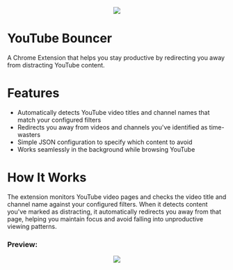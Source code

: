 <p align="center">
  <img src="https://github.com/Connor56/bare-bones/assets/34070858/1fbdf7f1-a722-46d3-9eb3-b84156377b2c" />
</p>

# YouTube Bouncer

A Chrome Extension that helps you stay productive by redirecting you away from distracting YouTube content.

# Features

- Automatically detects YouTube video titles and channel names that match your configured filters
- Redirects you away from videos and channels you've identified as time-wasters
- Simple JSON configuration to specify which content to avoid
- Works seamlessly in the background while browsing YouTube

# How It Works

The extension monitors YouTube video pages and checks the video title and channel name against your configured filters. When it detects content you've marked as distracting, it automatically redirects you away from that page, helping you maintain focus and avoid falling into unproductive viewing patterns.

### Preview:

<p align="center">
  <img src="https://github.com/Connor56/bare-bones/assets/34070858/825ea288-0bb4-44d7-a738-1faf15948d83">
</p>
